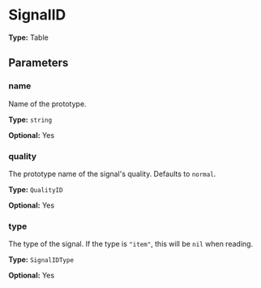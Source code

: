 # SignalID

**Type:** Table

## Parameters

### name

Name of the prototype.

**Type:** `string`

**Optional:** Yes

### quality

The prototype name of the signal's quality. Defaults to `normal`.

**Type:** `QualityID`

**Optional:** Yes

### type

The type of the signal. If the type is `"item"`, this will be `nil` when reading.

**Type:** `SignalIDType`

**Optional:** Yes

